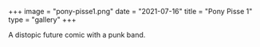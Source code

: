 +++
image = "pony-pisse1.png"
date = "2021-07-16"
title = "Pony Pisse 1"
type = "gallery"
+++

A distopic future comic with a punk band.
